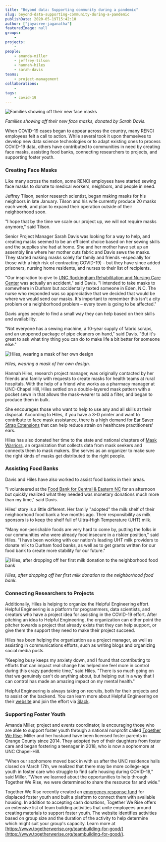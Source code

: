 ```yaml
---
title: "Beyond data: Supporting community during a pandemic"
slug: beyond-data-supporting-community-during-a-pandemic
publishDate: 2020-05-19T15:42:10
author: ["jayasree-jaganatha"]
featuredImage: null
groups:
    - 
projects:
    - 
people:
    - amanda-miller
    - jeffrey-tilson
    - hannah-hiles
    - sarah-davis
teams: 
    - project-management
collaborations:
    - 
tags:
    - covid-19
---
```


![Families showing off their new face masks](https://renci.org/wp-content/uploads/2020/05/Photo-Collages-for-Blogs-1024x819.png)

_Families showing off their new face masks, donated by Sarah Davis._

When COVID-19 cases began to appear across the country, many RENCI employees felt a call to action. While several took it upon themselves to develop new data science technologies or to adapt existing ones to process COVID-19 data, others have contributed to communities in need by creating face masks, assisting food banks, connecting researchers to projects, and supporting foster youth.

### Creating Face Masks

Like many across the nation, some RENCI employees have started sewing face masks to donate to medical workers, neighbors, and people in need.

Jeffrey Tilson, senior research scientist, began making masks for his neighbors in late January. Tilson and his wife currently produce 20 masks each week, and plan to expand their operation outside of their neighborhood soon.

"I hope that by the time we scale our project up, we will not require masks anymore," said Tilson.

Senior Project Manager Sarah Davis was looking for a way to help, and creating masks seemed to be an efficient choice based on her sewing skills and the supplies she had at home. She and her mother have set up an assembly line where her mother cuts fabric and Davis sews the masks. They started making masks solely for family and friends -especially for those with a high risk of contracting COVID-19) – but they have since added prisoners, nursing home residents, and nurses to their list of recipients. 

"Our inspiration to give to [UNC Rockingham Rehabilitation and Nursing Care Center](https://www.uncrockingham.org/locations/profile/unc-rockingham-rehabilitation-and-nursing-care-center/) was actually an accident," said Davis. "I intended to take masks to somewhere in Durham but accidentally texted someone in Eden, N.C. The nurse who responded was so appreciative that we decided that would be where we would send our masks. It's important to remember this isn't a city problem or a neighborhood problem – every town is going to be affected."

Davis urges people to find a small way they can help based on their skills and availability. 

"Not everyone has a sewing machine, a 10-year supply of fabric scraps, and an unopened package of pipe cleaners on hand," said Davis. "But it's great to ask what tiny thing you can do to make life a bit better for someone else."

![Hiles, wearing a mask of her own design](https://renci.org/wp-content/uploads/2020/05/image-1-1022x1024.png)

_Hiles, wearing a mask of her own design._

Hannah Hiles, research project manager, was originally contacted by her friends and family with requests to create masks for health teams at rural hospitals. With the help of a friend who works as a pharmacy manager at UNC-Chapel Hill, Hiles settled on a double-layered mask pattern with a pocket sewn in that allows the mask-wearer to add a filter, and began to produce them in bulk.

She encourages those who want to help to use any and all skills at their disposal. According to Hiles, if you have a 3-D printer and want to contribute to face mask assistance, there is a high demand for [Ear Saver Strap Extensions](https://3dprint.nih.gov/discover/3dpx-013759) that can help reduce strain on healthcare practitioners' ears.

Hiles has also donated her time to the state and national chapters of [Mask Warriors](https://facemaskwarriors.com/), an organization that collects data from mask seekers and connects them to mask makers. She serves as an organizer to make sure the right kinds of masks get distributed to the right people.

### Assisting Food Banks

Davis and Hiles have also worked to assist food banks in their areas.

"I volunteered at the [Food Bank for Central & Eastern NC](https://foodbankcenc.org/) for an afternoon but quickly realized what they needed was monetary donations much more than my time," said Davis.

Hiles' story is a little different. Her family "adopted" the milk shelf of their neighborhood food bank a few months ago. Their responsibility as milk sponsors is to keep the shelf full of Ultra-High Temperature (UHT) milk.

"Many non-perishable foods are very hard to come by, putting the folks in our communities who were already food insecure in a riskier position," said Hiles. "I have been working with our nation's leading UHT milk providers to donate milk to Durham food banks, as well as to get grants written for our food bank to create more stability for our future."

![Hiles, after dropping off her first milk donation to the neighborhood food bank](https://renci.org/wp-content/uploads/2020/05/image.png)

_Hiles, after dropping off her first milk donation to the neighborhood food bank._

### Connecting Researchers to Projects

Additionally, Hiles is helping to organize the Helpful Engineering effort. Helpful Engineering is a platform for programmers, data scientists, and creators who have a project idea for assisting in the COVID-19 effort. After pitching an idea to Helpful Engineering, the organization can either point the pitcher towards a project that already exists that they can help support, or give them the support they need to make their project succeed. 

Hiles has been helping the organization as a project manager, as well as assisting in communications efforts, such as writing blogs and organizing social media posts.

"Keeping busy keeps my anxiety down, and I found that contributing to efforts that can impact real change has helped me feel more in control during this crazy pandemic time," said Hiles. "There is so much going on that we genuinely can't do anything about, but helping out in a way that I can control has made an amazing impact on my mental health."

Helpful Engineering is always taking on recruits, both for their projects and to assist on the backend. You can learn more about Helpful Engineering on their [website](https://www.helpfulengineering.org/) and join the effort via [Slack](https://www.helpfulengineering.org/volunteer/).

### Supporting Foster Youth

Amanda Miller, project and events coordinator, is encouraging those who are able to support foster youth through a national nonprofit called [Together We Rise](https://www.togetherwerise.org/). Miller and her husband have been licensed foster parents in Orange County since 2014\. They adopted two of their daughters from foster care and began fostering a teenager in 2018, who is now a sophomore at UNC Chapel-Hill. 

"When our sophomore moved back in with us after the UNC residence halls closed on March 17th, we realized that there may be more college-age youth in foster care who struggle to find safe housing during COVID-19," said Miller. "When we learned about the opportunities to help through Together We Rise, we were determined to share the resource far and wide."

Together We Rise recently created an [emergency response fund](https://www.togetherwerise.org/help-displaced-students/) for displaced foster youth and built a platform to connect them with available housing. In addition to accepting cash donations, Together We Rise offers an extensive list of team building activities that unite employees around creating materials to support foster youth. The website identifies activities based on group size and the duration of the activity to help determine which might suit your group's capacity. Learn more at [https://www.togetherwerise.org/teambuilding-for-good/](https://www.togetherwerise.org/teambuilding-for-good/).  

<!-- _By Jayasree Jaganatha, Social Media Specialist, RENCI_ -->